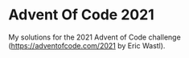 # Advent Of Code 2021

My solutions for the 2021 Advent of Code challenge (https://adventofcode.com/2021 by Eric Wastl).
